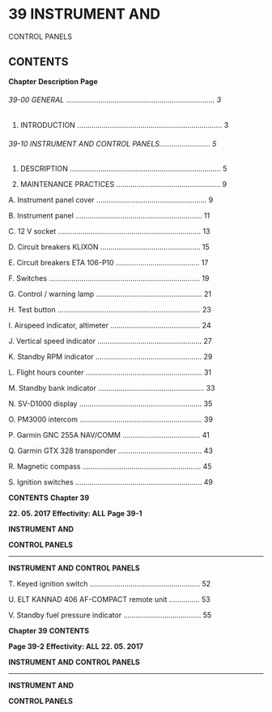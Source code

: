 # 39 INSTRUMENT AND
 CONTROL PANELS

## CONTENTS

**Chapter** **Description** **Page**

###### 39-00 GENERAL ......................................................................... 3

1. INTRODUCTION ....................................................................... 3

###### 39-10 INSTRUMENT AND CONTROL PANELS......................... 5

1. DESCRIPTION .......................................................................... 5

2. MAINTENANCE PRACTICES ................................................... 9

A. Instrument panel cover ...................................................... 9

B. Instrument panel .............................................................. 11

C. 12 V socket ...................................................................... 13

D. Circuit breakers KLIXON ................................................. 15

E. Circuit breakers ETA 106-P10 ......................................... 17

F. Switches .......................................................................... 19

G. Control / warning lamp .................................................... 21

H. Test button ...................................................................... 23

I. Airspeed indicator, altimeter ............................................ 24

J. Vertical speed indicator ................................................... 27

K. Standby RPM indicator .................................................... 29

L. Flight hours counter ......................................................... 31

M. Standby bank indicator .................................................... 33

N. SV-D1000 display ............................................................ 35

O. PM3000 intercom ............................................................ 39

P. Garmin GNC 255A NAV/COMM ...................................... 41

Q. Garmin GTX 328 transponder ......................................... 43

R. Magnetic compass .......................................................... 45

S. Ignition switches .............................................................. 49

**CONTENTS** **Chapter 39**

**22. 05. 2017** **Effectivity: ALL** **Page 39-1**


**INSTRUMENT AND**

**CONTROL PANELS**


-----

**INSTRUMENT AND**
**CONTROL PANELS**

T. Keyed ignition switch ...................................................... 52

U. ELT KANNAD 406 AF-COMPACT remote unit ............... 53

V. Standby fuel pressure indicator ...................................... 55

**Chapter 39** **CONTENTS**

**Page 39-2** **Effectivity: ALL** **22. 05. 2017**


**INSTRUMENT AND**
**CONTROL PANELS**


-----

**INSTRUMENT AND**

**CONTROL PANELS**

